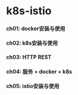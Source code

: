 # k8s-istio

#### ch01: docker安装与使用

#### ch02: k8s安装与使用

#### ch03: HTTP REST

#### ch04: 服务 + docker + k8s

#### ch05: istio安装与使用